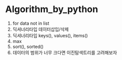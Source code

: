 # Algorithm_by_python
1. for data not in list
2. 딕셔너리타입 데이터삽입/삭제
3. 딕셔너리타입 keys(), values(), items()
4. max
5. sort(), sorted()
6. 데이터의 범위가 너무 크다면 이진탐색트리를 고려해보자
